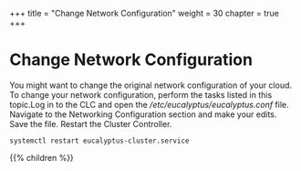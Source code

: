 +++
title = "Change Network Configuration"
weight = 30
chapter = true
+++


# Change Network Configuration
You might want to change the original network configuration of your cloud. To change your network configuration, perform the tasks listed in this topic.Log in to the CLC and open the */etc/eucalyptus/eucalyptus.conf* file. Navigate to the Networking Configuration section and make your edits. Save the file. Restart the Cluster Controller. 

    systemctl restart eucalyptus-cluster.service



{{% children %}}
